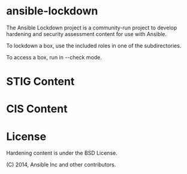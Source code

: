 ansible-lockdown
================

The Ansible Lockdown project is a community-run project to develop hardening and security assessment content for use with Ansible.

To lockdown a box, use the included roles in one of the subdirectories.

To access a box, run in --check mode.

STIG Content
============

CIS Content
===========

License
=======

Hardening content is under the BSD License.

(C) 2014, Ansible Inc and other contributors.



